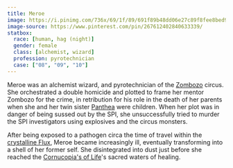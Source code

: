 ```yaml
---
title: Meroe
image: https://i.pinimg.com/736x/69/1f/89/691f89b48dd06e27c89f8fee8bed92fc--rogue-character-character-ideas.jpg
image-source: https://www.pinterest.com/pin/267612402840633339/
statbox:
  race: [human, hag (night)]
  gender: female
  class: [alchemist, wizard]
  profession: pyrotechnician
  case: ["08", "09", "10"]
---
```


Meroe was an alchemist wizard, and pyrotechnician of the [Zombozo](zombozo)
circus. She orchestrated a double homicide and plotted to frame her mentor
Zombozo for the crime, in retribution for his role in the death of her parents
when she and her twin sister [Panthea](panthea) were children. When her plot
was in danger of being sussed out by the SPI, she unsuccessfully tried to
murder the SPI investigators using explosives and the circus monsters.

After being exposed to a pathogen circa the time of travel within the
[crystalline Flux](../locales/flux), Meroe became increasingly ill, eventually
transforming into a shell of her former self. She disintegrated into dust just
before she reached the [Cornucopia's of Life](../relics/cornucopia)'s
sacred waters of healing.
